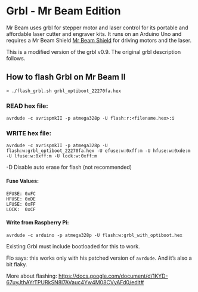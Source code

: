 # Grbl - Mr Beam Edition #

Mr Beam uses grbl for stepper motor and laser control for its portable and affordable laser cutter and engraver kits. It runs on an Arduino Uno and requires a Mr Beam Shield [Mr Beam Shield](http://shop.mr-beam.org/product/mr-beam-shield) for driving motors and the laser.

This is a modified version of the grbl v0.9. The original grbl description follows.



## How to flash Grbl on Mr Beam II ##

    > ./flash_grbl.sh grbl_optiboot_22270fa.hex

### READ hex file: ###
`avrdude -c avrispmkII -p atmega328p -U flash:r:<filename.hex>:i`

### WRITE hex file: ###
`avrdude -c avrispmkII -p atmega328p -U flash:w:grbl_optiboot_22270fa.hex -U efuse:w:0xff:m -U hfuse:w:0xde:m -U lfuse:w:0xff:m -U lock:w:0xff:m`

-D Disable auto erase for flash (not recommended)


#### Fuse Values: ###
    EFUSE: 0xFC
    HFUSE: 0xDE 
    LFUSE: 0xFF 
    LOCK:  0xCF 


#### Write from Raspberry Pi: #### 
`avrdude -c arduino -p atmega328p -U flash:w:grbl_with_optiboot.hex`

Existing Grbl must include bootloaded for this to work.

Flo says: this works only with his patched version of `avrdude`. And it’s also a bit flaky.

More about flashing: https://docs.google.com/document/d/1KYD-67uyJthAYrTPURkSN8l7AVauc4Yw4M08CVyAFd0/edit#
